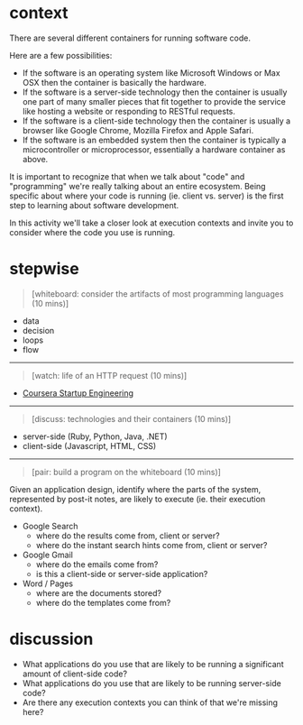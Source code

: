 # context
There are several different containers for running software code.

Here are a few possibilities:
- If the software is an operating system like Microsoft Windows or Max OSX then the container is basically the hardware.
- If the software is a server-side technology then the container is usually one part of many smaller pieces that fit together to provide the service like hosting a website or responding to RESTful requests.
- If the software is a client-side technology then the container is usually a browser like Google Chrome, Mozilla Firefox and Apple Safari.
- If the software is an embedded system then the container is typically a microcontroller or microprocessor, essentially a hardware container as above.

It is important to recognize that when we talk about "code" and "programming" we're really talking about an entire ecosystem.  Being specific about where your code is running (ie. client vs. server) is the first step to learning about software development.

In this activity we'll take a closer look at execution contexts and invite you to consider where the code you use is running.

# stepwise

> [whiteboard: consider the artifacts of most programming languages (10 mins)]

- data
- decision
- loops
- flow

---

> [watch: life of an HTTP request (10 mins)]

- [Coursera Startup Engineering](https://class.coursera.org/startup-001/lecture/195)

---

> [discuss: technologies and their containers (10 mins)]

- server-side (Ruby, Python, Java, .NET)
- client-side (Javascript, HTML, CSS)

---

> [pair: build a program on the whiteboard (10 mins)]

Given an application design, identify where the parts of the system, represented by post-it notes, are likely to execute (ie. their execution context).

- Google Search
    - where do the results come from, client or server?
    - where do the instant search hints come from, client or server?
- Google Gmail
    - where do the emails come from?
    - is this a client-side or server-side application?
- Word / Pages
    - where are the documents stored?
    - where do the templates come from?

# discussion

- What applications do you use that are likely to be running a significant amount of client-side code?
- What applications do you use that are likely to be running server-side code?
- Are there any execution contexts you can think of that we're missing here?
